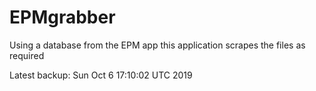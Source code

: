 # EPMgrabber
Using a database from the EPM app this application scrapes the files as required


Latest backup: Sun Oct 6 17:10:02 UTC 2019
